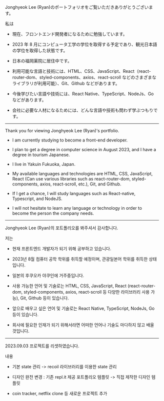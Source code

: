Jonghyeok Lee (Ryan)のポートフォリオをご覧いただきありがとうございます。

私は

-   現在、フロントエンド開発者になるために勉強しています。

-   2023 年 8 月にコンピュータ工学の学位を取得する予定であり、観光日本語の学位を取得した状態です。

-   日本の福岡薬院に居住中です。

-   利用可能な言語と技術には、HTML、CSS、JavaScript、React（react-router-dom、styled-components、axios、react-scroll などのさまざまなライブラリが利用可能）、Git、Github などがあります。

-   今後学びたい言語や技術には、React Native、TypeScript、NodeJs、Go などがあります。

-   会社に必要な人材になるためには、どんな言語や技術も問わず学ぶつもりです。

---

Thank you for viewing Jonghyeok Lee (Ryan)'s portfolio.

-   I am currently studying to become a front-end developer.

-   I plan to get a degree in computer science in August 2023, and I have a degree in tourism Japanese.

-   I live in Yakuin Fukuoka, Japan.

-   My available languages and technologies are HTML, CSS, JavaScript, React (Can use various libraries such as react-router-dom, styled-components, axios, react-scroll, etc.), Git, and Github.

-   If I get a chance, I will study languages such as React-native, Typescript, and NodeJS.

-   I will not hesitate to learn any language or technology in order to become the person the company needs.

---

Jonghyeok Lee (Ryan)의 포트폴리오를 봐주셔서 감사합니다.

저는

-   현재 프론트엔드 개발자가 되기 위해 공부하고 있습니다.

-   2023년 8월 컴퓨터 공학 학위를 취득할 예정이며, 관광일본어 학위를 취득한 상태입니다.

-   일본의 후쿠오카 야쿠인에 거주중입니다.

-   사용 가능한 언어 및 기술로는 HTML, CSS, JavaScript, React (react-router-dom, styled-components, axios, react-scroll 등 다양한 라이브러리 사용 가능), Git, Github 등이 있습니다.

-   앞으로 배우고 싶은 언어 및 기술로는 React Native, TypeScript, NodeJs, Go 등이 있습니다.

-   회사에 필요한 인재가 되기 위해서라면 어떠한 언어나 기술도 마다하지 않고 배울 것입니다.

---

2023.09.03 프로젝트를 리셋하였습니다.

내용

-   기본 state 관리 -> recoil 라이브러리를 이용한 state 관리

-   디자인 완전 변경 : 기존 repl.it 제공 포트폴리오 템플릿 -> 직접 제작한 디자인 템플릿

-   coin tracker, netflix clone 등 새로운 프로젝트 추가
